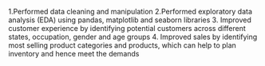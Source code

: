 1.Performed data cleaning and manipulation
2.Performed exploratory data analysis (EDA) using pandas, matplotlib and seaborn libraries
3. Improved customer experience by identifying potential customers across different states, occupation, gender and age groups
4. Improved sales by identifying most selling product categories and products, which can help to plan inventory and hence meet the demands
